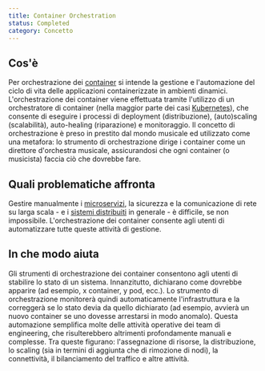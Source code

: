 ```yaml
---
title: Container Orchestration
status: Completed
category: Concetto
---
```


## Cos'è
Per orchestrazione dei [container](/it/container/) si intende la gestione e l'automazione del ciclo di vita delle applicazioni containerizzate in ambienti dinamici.
L'orchestrazione dei container viene effettuata tramite l'utilizzo di un orchestratore di container (nella maggior parte dei casi [Kubernetes](/it/kubernetes)), che consente di eseguire i processi di deployment (distribuzione), (auto)scaling (scalabilità), auto-healing (riparazione) e monitoraggio.
Il concetto di orchestrazione è preso in prestito dal mondo musicale ed utilizzato come una metafora:
lo strumento di orchestrazione dirige i container come un direttore d'orchestra musicale, assicurandosi che ogni container (o musicista) faccia ciò che dovrebbe fare.



## Quali problematiche affronta
Gestire manualmente i [microservizi](/it/microservices), la sicurezza e la comunicazione di rete su larga scala - e i [sistemi distribuiti](/it/distributed-systems) in generale - è difficile, se non impossibile.
L'orchestrazione dei container consente agli utenti di automatizzare tutte queste attività di gestione.

## In che modo aiuta
Gli strumenti di orchestrazione dei container consentono agli utenti di stabilire lo stato di un sistema.
Innanzitutto, dichiarano come dovrebbe apparire (ad esempio, x container, y pod, ecc.).
Lo strumento di orchestrazione monitorerà quindi automaticamente l'infrastruttura e la correggerà se lo stato devia da quello dichiarato (ad esempio, avvierà un nuovo container se uno dovesse arrestarsi in modo anomalo).
Questa automazione semplifica molte delle attività operative dei team di engineering, che risulterebbero altrimenti profondamente manuali e complesse. Tra queste figurano: l'assegnazione di risorse, la distribuzione, lo scaling (sia in termini di aggiunta che di rimozione di nodi), la connettività, il bilanciamento del traffico e altre attività.
